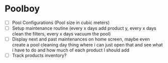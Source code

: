 # Poolboy

- [ ] Pool Configurations (Pool size in cubic meters)
- [ ] Setup maintenance routine (every x days add product y, every x days clean the filters, every x days vacuum the pool)
- [ ] Display next and past maintenances on home screen, maybe even create a pool cleaning day thing where i can just open that and see what i have to do and how much of each product I should add
- [ ] Track products inventory?
